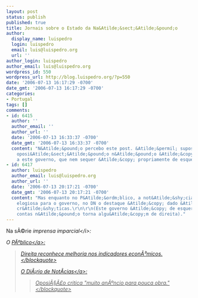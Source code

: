 ```yaml
---
layout: post
status: publish
published: true
title: Jornais sobre o Estado da Na&Atilde;&sect;&Atilde;&pound;o
author:
  display_name: luispedro
  login: luispedro
  email: luis@luispedro.org
  url: ''
author_login: luispedro
author_email: luis@luispedro.org
wordpress_id: 550
wordpress_url: http://blog.luispedro.org/?p=550
date: '2006-07-13 16:17:29 -0700'
date_gmt: '2006-07-13 16:17:29 -0700'
categories:
- Portugal
tags: []
comments:
- id: 6415
  author: ''
  author_email: ''
  author_url: ''
  date: '2006-07-13 16:33:37 -0700'
  date_gmt: '2006-07-13 16:33:37 -0700'
  content: "N&Atilde;&pound;o percebo este post. &Atilde;&permil; suposto haver contadi&Atilde;&sect;&Atilde;&pound;o?\r\n\r\nA
    oposi&Atilde;&sect;&Atilde;&pound;o n&Atilde;&pound;o &Atilde;&copy; toda de direita.\r\n\r\nEspecialmente
    a este governo, que nem sequer &Atilde;&copy; propriamente de esquerda."
- id: 6417
  author: luispedro
  author_email: luis@luispedro.org
  author_url: ''
  date: '2006-07-13 20:17:21 -0700'
  date_gmt: '2006-07-13 20:17:21 -0700'
  content: "Mas enquanto no P&Atilde;&ordm;blico, a not&Atilde;&shy;cia &Atilde;&copy;
    elogiosa para o governo, no DN o destaque &Atilde;&copy; dado &Atilde;&nbsp;s
    cr&Atilde;&shy;ticas.\r\n\r\n(Este governo &Atilde;&copy; de esquerda. Saber fazer
    contas n&Atilde;&pound;o torna algu&Atilde;&copy;m de direita)."
---
```

<p>Na s&Atilde;&copy;rie <i>imprensa imparcial<&#47;i>:</p>
<p>O <a href="http:&#47;&#47;www.publico.clix.pt&#47;">P&Atilde;&ordm;blico<&#47;a>:</p>
<blockquote><p>
Direita reconhece melhoria nos indicadores econ&Atilde;&sup3;micos.<br />
<&#47;blockquote></p>
<p>O <a href="http:&#47;&#47;dn.sapo.pt&#47;">Di&Atilde;&iexcl;rio de Not&Atilde;&shy;cias<&#47;a>:</p>
<blockquote><p>
 Oposi&Atilde;&sect;&Atilde;&pound;o critica "muito an&Atilde;&ordm;ncio para pouca obra."<br />
<&#47;blockquote></p>
